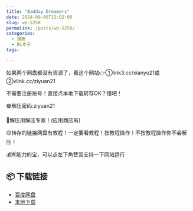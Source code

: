 ```yaml
---
title: "Badday Dreamers"
date: 2024-09-06T15:02:00
slug: wp-5258
permalink: /posts/wp-5258/
categories:
  - 漫画
  - BL本子
tags:

---
```


如果两个网盘都没有资源了，看这个网站👉①link3.cc/xianyu21或②vlink.cc/ziyuan21

不需要注册账号！直接点本地下载转存OK？懂吧！

🟢解压密码:ziyuan21

🔵解压用解压专家！(应用商店有)

🟡转存的链接网盘有教程！一定要看教程！按教程操作！不按教程操作你不会解压！

💰🈶能力的宝，可以点左下角赞赏支持一下网站运行

## 📦 下载链接
- [百度网盘](https://blziyuan21.com/pay-download/5258?key=82e9a64735&down_id=0)
- [本地下载](https://blziyuan21.com/pay-download/5258?key=82e9a64735&down_id=1)

